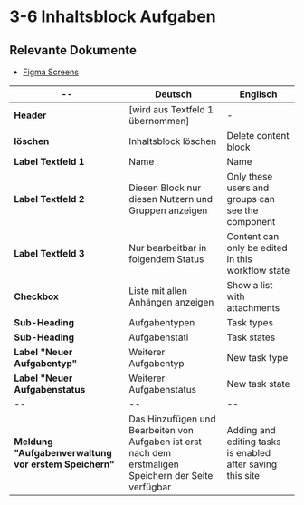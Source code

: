 # 3-6 Inhaltsblock Aufgaben

## Relevante Dokumente

* [Figma Screens](https://www.figma.com/file/ObpEGoczbPSUsnoH7aPFLbdy/Workflow-Generator-Screens?node-id=455%3A2211)

-- | Deutsch | Englisch
---|---|---
**Header** | [wird aus Textfeld 1 übernommen] | -
**löschen** | Inhaltsblock löschen | Delete content block
**Label Textfeld 1** | Name | Name
**Label Textfeld 2** | Diesen Block nur diesen Nutzern und Gruppen anzeigen | Only these users and groups can see the component
**Label Textfeld 3** | Nur bearbeitbar in folgendem Status | Content can only be edited in this workflow state
**Checkbox** | Liste mit allen Anhängen anzeigen | Show a list with attachments
**Sub-Heading** | Aufgabentypen | Task types
**Sub-Heading** | Aufgabenstati | Task states
**Label "Neuer Aufgabentyp"** | Weiterer Aufgabentyp | New task type
**Label "Neuer Aufgabenstatus** | Weiterer Aufgabenstatus | New task state
--|--|--
**Meldung "Aufgabenverwaltung vor erstem Speichern"**|Das Hinzufügen und Bearbeiten von Aufgaben ist erst nach dem erstmaligen Speichern der Seite verfügbar | Adding and editing tasks is enabled after saving this site
